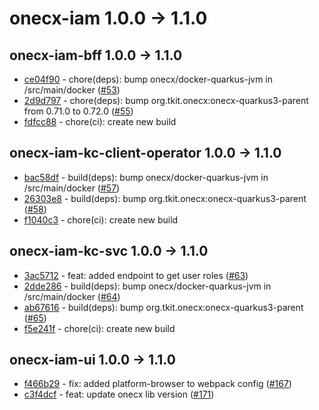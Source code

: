 
# onecx-iam 1.0.0 -> 1.1.0
## onecx-iam-bff 1.0.0 -> 1.1.0
* [ce04f90](https://github.com/onecx/onecx-iam-bff/commit/ce04f907fdb461777ef63a6acb6454673d84e2a3) - chore(deps): bump onecx/docker-quarkus-jvm in /src/main/docker ([#53](https://github.com/onecx/onecx-iam-bff/pull/53))
* [2d9d797](https://github.com/onecx/onecx-iam-bff/commit/2d9d797be18ce363496f1f8c86060552549435c9) - chore(deps): bump org.tkit.onecx:onecx-quarkus3-parent from 0.71.0 to 0.72.0 ([#55](https://github.com/onecx/onecx-iam-bff/pull/55))
* [fdfcc88](https://github.com/onecx/onecx-iam-bff/commit/fdfcc88ec61fcac34fd22039237af5f0ad4dbaf4) - chore(ci): create new build
## onecx-iam-kc-client-operator 1.0.0 -> 1.1.0
* [bac58df](https://github.com/onecx/onecx-iam-kc-client-operator/commit/bac58dfdbf499944639f6995e9d26b6e950e731c) - build(deps): bump onecx/docker-quarkus-jvm in /src/main/docker ([#57](https://github.com/onecx/onecx-iam-kc-client-operator/pull/57))
* [26303e8](https://github.com/onecx/onecx-iam-kc-client-operator/commit/26303e85a2bcccd608332eeba42913590f3078e0) - build(deps): bump org.tkit.onecx:onecx-quarkus3-parent ([#58](https://github.com/onecx/onecx-iam-kc-client-operator/pull/58))
* [f1040c3](https://github.com/onecx/onecx-iam-kc-client-operator/commit/f1040c362ff34bc4ab02d20b6522d57bb299a15e) - chore(ci): create new build
## onecx-iam-kc-svc 1.0.0 -> 1.1.0
* [3ac5712](https://github.com/onecx/onecx-iam-kc-svc/commit/3ac57124967ba73982fb7b6ca97a82e83e70aa2d) - feat: added endpoint to get user roles ([#63](https://github.com/onecx/onecx-iam-kc-svc/pull/63))
* [2dde286](https://github.com/onecx/onecx-iam-kc-svc/commit/2dde286967edadc501250ab75cc02486f3e43f70) - build(deps): bump onecx/docker-quarkus-jvm in /src/main/docker ([#64](https://github.com/onecx/onecx-iam-kc-svc/pull/64))
* [ab67616](https://github.com/onecx/onecx-iam-kc-svc/commit/ab67616ad7241f3d37cba65ccdef911aafc60fb9) - build(deps): bump org.tkit.onecx:onecx-quarkus3-parent ([#65](https://github.com/onecx/onecx-iam-kc-svc/pull/65))
* [f5e241f](https://github.com/onecx/onecx-iam-kc-svc/commit/f5e241f853affd8af1ab193467dc536de98b829e) - chore(ci): create new build
## onecx-iam-ui 1.0.0 -> 1.1.0
* [f466b29](https://github.com/onecx/onecx-iam-ui/commit/f466b291d1c50c1e7bc3ebd62ca21b47755db010) - fix: added platform-browser to webpack config ([#167](https://github.com/onecx/onecx-iam-ui/pull/167))
* [c3f4dcf](https://github.com/onecx/onecx-iam-ui/commit/c3f4dcf01b43b695dc2106d753e4eb4e8f5c7a43) - feat: update onecx lib version ([#171](https://github.com/onecx/onecx-iam-ui/pull/171))